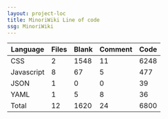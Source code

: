 ```yaml
---
layout: project-loc
title: MinoriWiki Line of code
ssg: MinoriWiki
---
```

<div class="table-responsive">
<table class="table">
<thead><tr>
<th>Language</th>
<th>Files</th>
<th>Blank</th>
<th>Comment</th>
<th>Code</th>
</tr></thead><tbody>
<tr><td>CSS</td><td> 2</td><td> 1548</td><td> 11</td><td> 6248</td></tr>
<tr><td>Javascript</td><td> 8</td><td> 67</td><td> 5</td><td> 477</td></tr>
<tr><td>JSON</td><td> 1</td><td> 0</td><td> 0</td><td> 39</td></tr>
<tr><td>YAML</td><td> 1</td><td> 5</td><td> 8</td><td> 36</td></tr>
<tr><td>Total</td><td>12</td><td>1620</td><td>24</td><td>6800</td></tr>
</tbody></table></div>
